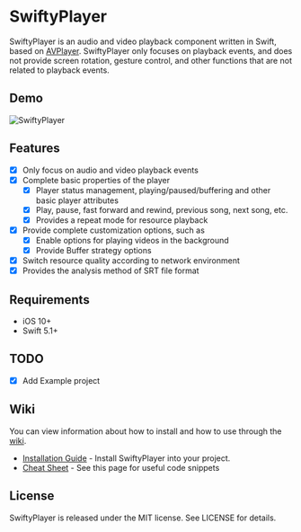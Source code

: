 # SwiftyPlayer

SwiftyPlayer is an audio and video playback component written in Swift, based on [AVPlayer](https://developer.apple.com/documentation/avfoundation/avplayer). SwiftyPlayer only focuses on playback events, and does not provide screen rotation, gesture control, and other functions that are not related to playback events.

## Demo

![SwiftyPlayer](SwiftyPlayer.gif)

## Features

- [x] Only focus on audio and video playback events
- [x] Complete basic properties of the player
    - [x] Player status management, playing/paused/buffering and other basic player attributes
    - [x] Play, pause, fast forward and rewind, previous song, next song, etc.
    - [x] Provides a repeat mode for resource playback
- [x] Provide complete customization options, such as
    - [x] Enable options for playing videos in the background
    - [x] Provide Buffer strategy options
- [x] Switch resource quality according to network environment
- [x] Provides the analysis method of SRT file format

## Requirements

 * iOS 10+
 * Swift 5.1+

## TODO

- [x] Add Example project

## Wiki

You can view information about how to install and how to use through the [wiki](https://github.com/shanbay/SwiftyPlayer/wiki).

 * [Installation Guide](https://github.com/shanbay/SwiftyPlayer/wiki/Installation-Guide) - Install SwiftyPlayer into your project.
 * [Cheat Sheet](https://github.com/shanbay/SwiftyPlayer/wiki/Cheat-Sheet) - See this page for useful code snippets

## License

SwiftyPlayer is released under the MIT license. See LICENSE for details.
